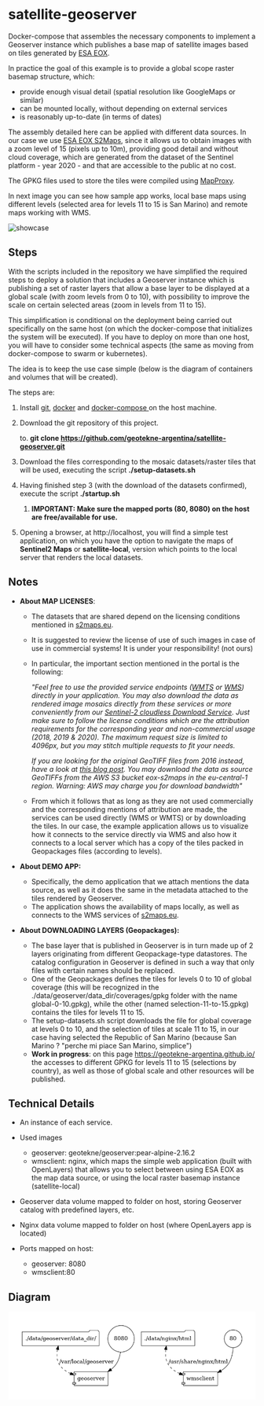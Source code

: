 # satellite-geoserver
Docker-compose that assembles the necessary components to implement a Geoserver instance which publishes a base map of satellite images based on tiles generated by [ESA EOX](http://maps.eox.at/).

In practice the goal of this example is to provide a global scope raster basemap structure, which:

- provide enough visual detail (spatial resolution like GoogleMaps or similar)
- can be mounted locally, without depending on external services
- is reasonably up-to-date (in terms of dates)

The assembly detailed here can be applied with different data sources. In our case we use [ESA EOX S2Maps](https://s2maps.eu/), since it allows us to obtain images with a zoom level of 15 (pixels up to 10m), providing good detail and without cloud coverage, which are generated from the dataset of the Sentinel platform - year 2020 - and that are accessible to the public at no cost.

The GPKG files used to store the tiles were compiled using [MapProxy](https://mapproxy.org/).

In next image you can see how sample app works, local base maps using different levels (selected area for levels 11 to 15 is San Marino) and remote maps working with WMS.

![showcase](./img/satellite-geoserver-optimized.gif)

## Steps

With the scripts included in the repository we have simplified the required steps to deploy a solution that includes a Geoserver instance which is publishing a set of raster layers that allow a base layer to be displayed at a global scale (with zoom levels from 0 to 10), with possibility to improve the scale on certain selected areas (zoom in levels from 11 to 15).

This simplification is conditional on the deployment being carried out specifically on the same host (on which the docker-compose that initializes the system will be executed). If you have to deploy on more than one host, you will have to consider some technical aspects (the same as moving from docker-compose to swarm or kubernetes).

The idea is to keep the use case simple (below is the diagram of containers and volumes that will be created).

The steps are:

1. Install [git](https://github.com/git-guides/install-git), [docker](https://docs.docker.com/engine/install/ubuntu/) and [docker-compose ](https://docs.docker.com/compose/install/) on the host machine.

2. Download the git repository of this project.

   to. **git clone https://github.com/geotekne-argentina/satellite-geoserver.git**

3. Download the files corresponding to the mosaic datasets/raster tiles that will be used, executing the script **./setup-datasets.sh**

4. Having finished step 3 (with the download of the datasets confirmed), execute the script **./startup.sh**

   1. **IMPORTANT: Make sure the mapped ports (80, 8080) on the host are free/available for use.**

5. Opening a browser, at http://localhost, you will find a simple test application, on which you have the option to navigate the maps of **Sentinel2 Maps** or **satellite-local**, version which points to the local server that renders the local datasets.



## Notes



- **About MAP LICENSES**:

  - The datasets that are shared depend on the licensing conditions mentioned in [s2maps.eu](https://s2maps.eu/).

  - It is suggested to review the license of use of such images in case of use in commercial systems! It is under your responsibility! (not ours)

  - In particular, the important section mentioned in the portal is the following:

    *"Feel free to use the provided service endpoints ([WMTS](https://tiles.maps.eox.at/wmts/1.0.0/WMTSCapabilities.xml) or [WMS](https://tiles.maps.eox.at/wms?service=wms&request=getcapabilities)) directly in your application. You may also download the data as rendered image mosaics directly from these services or more conveniently from our [Sentinel-2 cloudless Download Service](https://s2maps.eu/?downloadservice). Just make sure to follow the license conditions which are the attribution requirements for the corresponding year and non-commercial usage (2018, 2019 & 2020). The maximum request size is limited to 4096px, but you may stitch multiple requests to fit your needs.*

    *If you are looking for the original GeoTIFF files from 2016 instead, have a look at [this blog post](https://eox.at/2017/03/sentinel-2-cloudless-original-tiles-available/). You may download the data as source GeoTIFFs from the AWS S3 bucket eox-s2maps in the eu-central-1 region. Warning: AWS may charge you for download bandwidth"*

  - From which it follows that as long as they are not used commercially and the corresponding mentions of attribution are made, the services can be used directly (WMS or WMTS) or by downloading the tiles. In our case, the example application allows us to visualize how it connects to the service directly via WMS and also how it connects to a local server which has a copy of the tiles packed in Geopackages files (according to levels).

- **About DEMO APP:**

  - Specifically, the demo application that we attach mentions the data source, as well as it does the same in the metadata attached to the tiles rendered by Geoserver.
  - The application shows the availability of maps locally, as well as connects to the WMS services of [s2maps.eu](https://s2maps.eu/).

- **About DOWNLOADING LAYERS (Geopackages):**

  - The base layer that is published in Geoserver is in turn made up of 2 layers originating from different Geopackage-type datastores. The catalog configuration in Geoserver is defined in such a way that only files with certain names should be replaced.
  - One of the Geopackages defines the tiles for levels 0 to 10 of global coverage (this will be recognized in the ./data/geoserver/data_dir/coverages/gpkg folder with the name global-0-10.gpkg), while the other (named selection-11-to-15.gpkg) contains the tiles for levels 11 to 15.
  - The setup-datasets.sh script downloads the file for global coverage at levels 0 to 10, and the selection of tiles at scale 11 to 15, in our case having selected the Republic of San Marino (because San Marino ? "perche mi piace San Marino, simplice")
  - **Work in progress**: on this page https://geotekne-argentina.github.io/ the accesses to different GPKG for levels 11 to 15 (selections by country), as well as those of global scale and other resources will be published.
  
  

## Technical Details
- An instance of each service.

- Used images

   - geoserver: geotekne/geoserver:pear-alpine-2.16.2
   - wmsclient: nginx, which maps the simple web application (built with OpenLayers) that allows you to select between using ESA EOX as the map data source, or using the local raster basemap instance (satellite-local)

- Geoserver data volume mapped to folder on host, storing Geoserver catalog with predefined layers, etc.

- Nginx data volume mapped to folder on host (where OpenLayers app is located)

- Ports mapped on host:

   - geoserver: 8080
   - wmsclient:80
   
   

## Diagram

![](./diagram.png)
